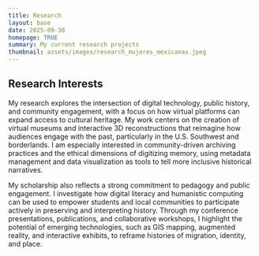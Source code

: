 ```yaml
---
title: Research
layout: base
date: 2025-09-30
homepage: TRUE
summary: My current research projects
thumbnail: assets/images/research_mujeres_mexicanas.jpeg
---
```


## Research Interests

My research explores the intersection of digital technology, public history, and community engagement, with a focus on how virtual platforms can expand access to cultural heritage. My work centers on the creation of virtual museums and interactive 3D reconstructions that reimagine how audiences engage with the past, particularly in the U.S. Southwest and borderlands. I am especially interested in community-driven archiving practices and the ethical dimensions of digitizing memory, using metadata management and data visualization as tools to tell more inclusive historical narratives.

My scholarship also reflects a strong commitment to pedagogy and public engagement. I investigate how digital literacy and humanistic computing can be used to empower students and local communities to participate actively in preserving and interpreting history. Through my conference presentations, publications, and collaborative workshops, I highlight the potential of emerging technologies, such as GIS mapping, augmented reality, and interactive exhibits, to reframe histories of migration, identity, and place.
